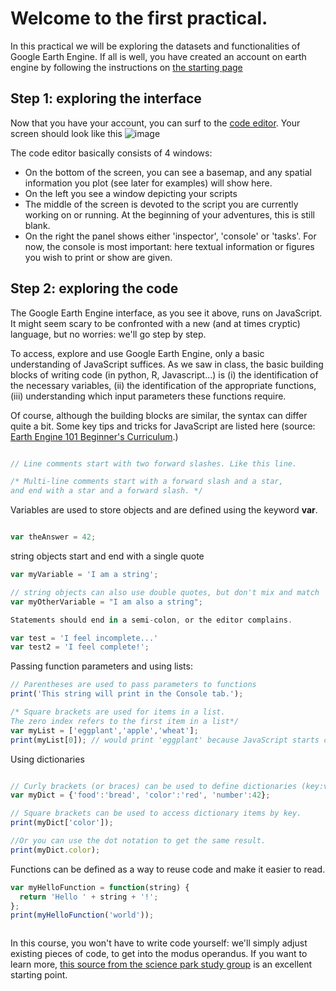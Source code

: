 # Welcome to the first practical. 

In this practical we will be exploring the datasets and functionalities of Google Earth Engine. If all is well, you have created an account on earth engine by following the instructions on [the starting page](https://liesjacobs.github.io/WFE_practicals/)


## Step 1: exploring the interface

Now that you have your account, you can surf to the [code editor](code.earthengine.google.com/).
Your screen should look like this ![image](https://user-images.githubusercontent.com/89069805/129699267-c9c03178-f0b5-41be-83d9-96596d36e61c.png)

The code editor basically consists of 4 windows: 
- On the bottom of the screen, you can see a basemap, and any spatial information you plot (see later for examples) will show here. 
- On the left you see a window depicting your scripts
- The middle of the screen is devoted to the script you are currently working on or running. At the beginning of your adventures, this is still blank. 
- On the right the panel shows either 'inspector', 'console' or 'tasks'. For now, the console is most important: here textual information or figures you wish to print or show are given. 


## Step 2: exploring the code
The Google Earth Engine interface, as you see it above, runs on JavaScript. It might seem scary to be confronted with a new (and at times cryptic) language, but no worries: we'll go step by step. 

To access, explore and use Google Earth Engine, only a basic understanding of JavaScript suffices. As we saw in class, the basic building blocks of writing code (in python, R, Javascript...) is (i) the identification of the necessary variables, (ii) the identification of the appropriate functions, (iii) understanding which input parameters these functions require. 

Of course, although the building blocks are similar, the syntax can differ quite a bit. Some key tips and tricks for JavaScript are listed here (source: <a href="https://docs.google.com/document/d/1ZxRKMie8dfTvBmUNOO0TFMkd7ELGWf3WjX0JvESZdOE/edit" target="_blank">Earth Engine 101 Beginner's Curriculum</a>.)


```javascript

// Line comments start with two forward slashes. Like this line.

/* Multi-line comments start with a forward slash and a star,
and end with a star and a forward slash. */
```

Variables are used to store objects and are defined using the keyword **var**.
```javascript

var theAnswer = 42;
```
string objects start and end with a single quote
```javascript
var myVariable = 'I am a string';

// string objects can also use double quotes, but don't mix and match
var myOtherVariable = "I am also a string";
```

```javascript
Statements should end in a semi-colon, or the editor complains.

var test = 'I feel incomplete...'
var test2 = 'I feel complete!';
```

Passing function parameters and using lists: 
```javascript
// Parentheses are used to pass parameters to functions
print('This string will print in the Console tab.');

/* Square brackets are used for items in a list.
The zero index refers to the first item in a list*/
var myList = ['eggplant','apple','wheat'];
print(myList[0]); // would print 'eggplant' because JavaScript starts counting from 0 (and not from 1, like R)
```

Using dictionaries
```javascript

// Curly brackets (or braces) can be used to define dictionaries (key:value pairs).
var myDict = {'food':'bread', 'color':'red', 'number':42};

// Square brackets can be used to access dictionary items by key.
print(myDict['color']);

//Or you can use the dot notation to get the same result.
print(myDict.color);
```

Functions can be defined as a way to reuse code and make it easier to read.
```javascript
var myHelloFunction = function(string) {
  return 'Hello ' + string + '!';
};
print(myHelloFunction('world'));



```

In this course, you won't have to write code yourself: we'll simply adjust existing pieces of code, to get into the modus operandus. If you want to learn more, [this source from the science park study group](https://scienceparkstudygroup.github.io/Intro-Google-Earth-Engine-lesson/) is an excellent starting point. 

